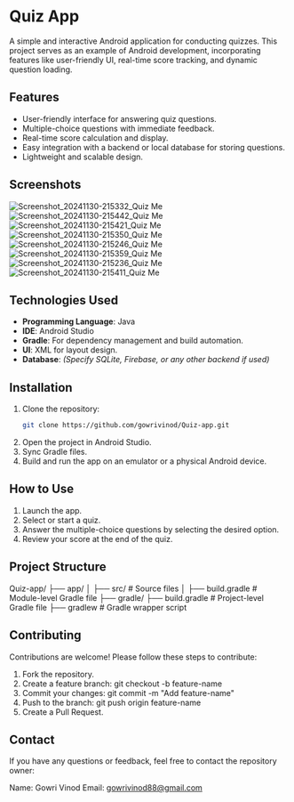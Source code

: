 # Quiz App

A simple and interactive Android application for conducting quizzes. This project serves as an example of Android development, incorporating features like user-friendly UI, real-time score tracking, and dynamic question loading.

## Features

- User-friendly interface for answering quiz questions.
- Multiple-choice questions with immediate feedback.
- Real-time score calculation and display.
- Easy integration with a backend or local database for storing questions.
- Lightweight and scalable design.

## Screenshots

![Screenshot_20241130-215332_Quiz Me](https://github.com/user-attachments/assets/458251da-d606-47c0-9856-affeffd83a64)
![Screenshot_20241130-215442_Quiz Me](https://github.com/user-attachments/assets/754ae3c7-5b8f-42f3-b6ef-4d2711f7a378)
![Screenshot_20241130-215421_Quiz Me](https://github.com/user-attachments/assets/f773c3cc-33f5-4c9e-b641-f0a94099980c)
![Screenshot_20241130-215350_Quiz Me](https://github.com/user-attachments/assets/1b915c99-53ae-4136-b66b-99c3448b5acb)
![Screenshot_20241130-215246_Quiz Me](https://github.com/user-attachments/assets/91d8a564-73fe-4daa-adf8-5575dda905f6)
![Screenshot_20241130-215359_Quiz Me](https://github.com/user-attachments/assets/943c152f-c736-4e92-bd64-c5fda52bb5ba)
![Screenshot_20241130-215236_Quiz Me](https://github.com/user-attachments/assets/02519332-1668-4fee-bb4d-c2e9ca8ad66f)
![Screenshot_20241130-215411_Quiz Me](https://github.com/user-attachments/assets/98dd0049-a4ee-4641-8d66-7450304e7c3a)


## Technologies Used

- **Programming Language**: Java
- **IDE**: Android Studio
- **Gradle**: For dependency management and build automation.
- **UI**: XML for layout design.
- **Database**: *(Specify SQLite, Firebase, or any other backend if used)*

## Installation

1. Clone the repository:
   ```bash
   git clone https://github.com/gowrivinod/Quiz-app.git
2. Open the project in Android Studio.
3. Sync Gradle files.
4. Build and run the app on an emulator or a physical Android device.

## How to Use
1. Launch the app.
2. Select or start a quiz.
3. Answer the multiple-choice questions by selecting the desired option.
4. Review your score at the end of the quiz.

## Project Structure
Quiz-app/
├── app/
│   ├── src/          # Source files
│   ├── build.gradle  # Module-level Gradle file
├── gradle/
├── build.gradle      # Project-level Gradle file
├── gradlew           # Gradle wrapper script

## Contributing
Contributions are welcome! Please follow these steps to contribute:

1. Fork the repository.
2. Create a feature branch:
    git checkout -b feature-name
3. Commit your changes:
    git commit -m "Add feature-name"
4. Push to the branch:
    git push origin feature-name
5. Create a Pull Request.

## Contact
If you have any questions or feedback, feel free to contact the repository owner:

Name: Gowri Vinod
Email: gowrivinod88@gmail.com
